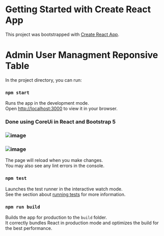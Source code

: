 # Getting Started with Create React App

This project was bootstrapped with [Create React App](https://github.com/facebook/create-react-app).


# Admin User Managment Reponsive Table

In the project directory, you can run:

### `npm start`

Runs the app in the development mode.\
Open [http://localhost:3000](http://localhost:3000) to view it in your browser.


### Done using CoreUi in React and Bootstrap 5

### ![image](https://user-images.githubusercontent.com/88231361/228826604-94be9996-1e80-48c6-baeb-1b9f3ed3d1ac.png)
### ![image](https://user-images.githubusercontent.com/88231361/228827649-861c5140-9a31-4d63-b4ee-2c3e27b9dc72.png)


The page will reload when you make changes.\
You may also see any lint errors in the console.

### `npm test`

Launches the test runner in the interactive watch mode.\
See the section about [running tests](https://facebook.github.io/create-react-app/docs/running-tests) for more information.

### `npm run build`

Builds the app for production to the `build` folder.\
It correctly bundles React in production mode and optimizes the build for the best performance.

